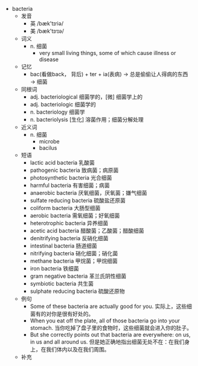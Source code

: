 - bacteria
  - 发音
    - 英 /bæk'tɪriə/
    - 美 /bæk'tɪrɪə/
  - 词义
    - n. 细菌
      - very small living things, some of which cause illness or disease
  - 记忆
    - bac(看做back， 背后) + ter + ia(表病) → 总是偷偷让人得病的东西 → 细菌
  - 同根词
    - adj. bacteriological 细菌学的，[微] 细菌学上的
    - adj. bacteriologic 细菌学的
    - n. bacteriology 细菌学
    - n. bacteriolysis [生化] 溶菌作用；细菌分解处理
  - 近义词
    - n. 细菌
      - microbe
      - bacilus
  - 短语
    - lactic acid bacteria 乳酸菌
    - pathogenic bacteria 致病菌；病原菌
    - photosynthetic bacteria 光合细菌
    - harmful bacteria 有害细菌；病菌
    - anaerobic bacteria 厌氧细菌，厌氧菌；嫌气细菌
    - sulfate reducing bacteria 硫酸盐还原菌
    - coliform bacteria 大肠型细菌
    - aerobic bacteria 需氧细菌；好氧细菌
    - heterotrophic bacteria 异养细菌
    - acetic acid bacteria 醋酸菌；乙酸菌；醋酸细菌
    - denitrifying bacteria 反硝化细菌
    - intestinal bacteria 肠道细菌
    - nitrifying bacteria 硝化细菌；硝化菌
    - methane bacteria 甲烷菌；甲烷细菌
    - iron bacteria 铁细菌
    - gram negative bacteria 革兰氏阴性细菌
    - symbiotic bacteria 共生菌
    - sulphate reducing bacteria 硫酸还原物
  - 例句
    - Some of these bacteria are actually good for you. 实际上，这些细菌有的对你是很有好处的。
    - When you eat off the plate, all of those bacteria go into your stomach. 当你吃掉了盘子里的食物时，这些细菌就会进入你的肚子。
    - But she correctly points out that bacteria are everywhere: on us, in us and all around us. 但是她正确地指出细菌无处不在：在我们身上，在我们体内以及在我们周围。
  - 补充